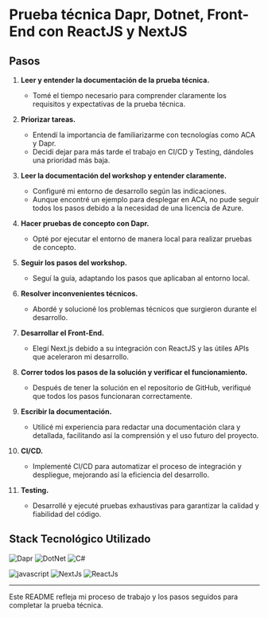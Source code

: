 # Prueba técnica Dapr, Dotnet, Front-End con ReactJS y NextJS

## Pasos

1. **Leer y entender la documentación de la prueba técnica.**
   - Tomé el tiempo necesario para comprender claramente los requisitos y expectativas de la prueba técnica.

2. **Priorizar tareas.**
   - Entendí la importancia de familiarizarme con tecnologías como ACA y Dapr.
   - Decidí dejar para más tarde el trabajo en CI/CD y Testing, dándoles una prioridad más baja.

3. **Leer la documentación del workshop y entender claramente.**
   - Configuré mi entorno de desarrollo según las indicaciones.
   - Aunque encontré un ejemplo para desplegar en ACA, no pude seguir todos los pasos debido a la necesidad de una licencia de Azure.

4. **Hacer pruebas de concepto con Dapr.**
   - Opté por ejecutar el entorno de manera local para realizar pruebas de concepto.

5. **Seguir los pasos del workshop.**
   - Seguí la guía, adaptando los pasos que aplicaban al entorno local.

6. **Resolver inconvenientes técnicos.**
   - Abordé y solucioné los problemas técnicos que surgieron durante el desarrollo.

7. **Desarrollar el Front-End.**
   - Elegí Next.js debido a su integración con ReactJS y las útiles APIs que aceleraron mi desarrollo.

8. **Correr todos los pasos de la solución y verificar el funcionamiento.**
   - Después de tener la solución en el repositorio de GitHub, verifiqué que todos los pasos funcionaran correctamente.

9. **Escribir la documentación.**
   - Utilicé mi experiencia para redactar una documentación clara y detallada, facilitando así la comprensión y el uso futuro del proyecto.

10. **CI/CD.**
    - Implementé CI/CD para automatizar el proceso de integración y despliegue, mejorando así la eficiencia del desarrollo.

11. **Testing.**
    - Desarrollé y ejecuté pruebas exhaustivas para garantizar la calidad y fiabilidad del código.

## Stack Tecnológico Utilizado


![Dapr](https://dapr.io/images/dapr.svg)
![DotNet](https://img.icons8.com/color/100/net-framework.png)
![C#](https://img.icons8.com/ios-filled/100/c-sharp-logo.png)

![javascript](https://img.icons8.com/color/100/javascript--v1.png)
![NextJs](https://img.icons8.com/color/100/nextjs.png)
![ReactJs](https://img.icons8.com/officel/100/react.png)

--- 

Este README refleja mi proceso de trabajo y los pasos seguidos para completar la prueba técnica.
